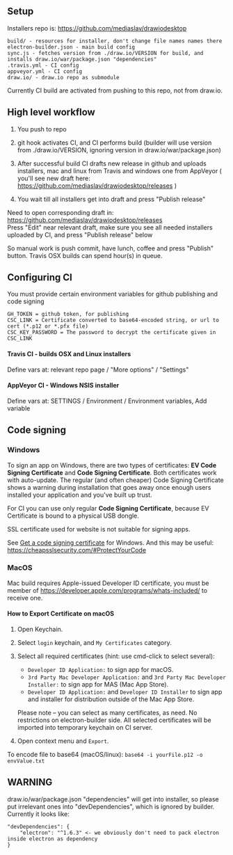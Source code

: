 ## Setup

Installers repo is: https://github.com/mediaslav/drawiodesktop

	build/ - resources for installer, don't change file names names there
	electron-builder.json - main build config
	sync.js - fetches version from ./draw.io/VERSION for build, and installs draw.io/war/package.json "dependencies"
	.travis.yml - CI config
	appveyor.yml - CI config 
	draw.io/ - draw.io repo as submodule

Currently CI build are activated from pushing to this repo, not from draw.io.

## High level workflow

1) You push to repo

2) git hook activates CI, and CI performs build (builder will use version from ./draw.io/VERSION, ignoring version in draw.io/war/package.json)

3) After successful build CI drafts new release in github and uploads installers, mac and linux from Travis and windows one from AppVeyor 
( you'll see new draft here: https://github.com/mediaslav/drawiodesktop/releases )

4) You wait till all installers get into draft and press "Publish release"

Need to open corresponding draft in: https://github.com/mediaslav/drawiodesktop/releases   
Press "Edit" near relevant draft, make sure you see all needed installers uploaded by CI, and press "Publish release" below
   
So manual work is push commit, have lunch, coffee and press "Publish" button.
Travis OSX builds can spend hour(s) in queue.

## Configuring CI

You must provide certain environment variables for github publishing and code signing

	GH_TOKEN = github token, for publishing    
	CSC_LINK = Certificate converted to base64-encoded string, or url to cert (*.p12 or *.pfx file) 
	CSC_KEY_PASSWORD = The password to decrypt the certificate given in CSC_LINK

#### Travis CI - builds OSX and Linux installers
Define vars at: relevant repo page / "More options" / "Settings" 

#### AppVeyor CI - Windows NSIS installer
Define vars at: SETTINGS / Environment / Environment variables, Add variable

## Code signing

### Windows

To sign an app on Windows, there are two types of certificates: **EV Code Signing Certificate** and 
**Code Signing Certificate**. Both certificates work with auto-update. The regular (and often cheaper) 
Code Signing Certificate shows a warning during installation that goes away once enough users installed your application
and you've built up trust. 

For CI you can use only regular **Code Signing Certificate**, because EV Certificate is bound to a physical USB dongle.

SSL certificate used for website is not suitable for signing apps.  

See [Get a code signing certificate](https://msdn.microsoft.com/windows/hardware/drivers/dashboard/get-a-code-signing-certificate) for Windows.
And this may be useful: https://cheapsslsecurity.com/#ProtectYourCode

### MacOS

Mac build requires Apple-issued Developer ID certificate, you must be member of https://developer.apple.com/programs/whats-included/
to receive one. 

#### How to Export Certificate on macOS

1. Open Keychain.
2. Select `login` keychain, and `My Certificates` category.
3. Select all required certificates (hint: use cmd-click to select several):
	* `Developer ID Application:` to sign app for macOS.
	* `3rd Party Mac Developer Application:` and `3rd Party Mac Developer Installer:` to sign app for MAS (Mac App Store).
	* `Developer ID Application:` and `Developer ID Installer` to sign app and installer for distribution outside of the Mac App Store.
	
	Please note – you can select as many certificates, as need. No restrictions on electron-builder side.
	All selected certificates will be imported into temporary keychain on CI server.
4. Open context menu and `Export`.

To encode file to base64 (macOS/linux): `base64 -i yourFile.p12 -o envValue.txt`

## WARNING

draw.io/war/package.json "dependencies" will get into installer, so please put irrelevant ones into "devDependencies", which is ignored by builder.
Currently it looks like:

	"devDependencies": {
		"electron": "^1.6.3" <- we obviously don't need to pack electron inside electron as dependency 
	}
